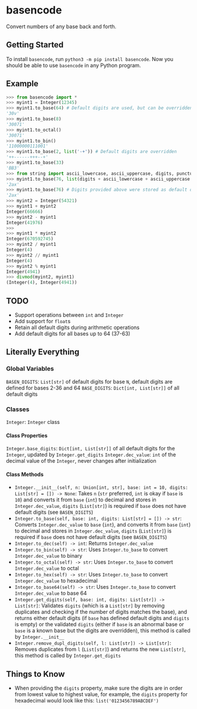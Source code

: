 # basencode

Convert numbers of any base back and forth.

## Getting Started

To install `basencode`, run `python3 -m pip install basencode`. Now you should be able to use `basencode` in any Python program.

## Example
```py
>>> from basencode import *
>>> myint1 = Integer(12345)
>>> myint1.to_base(64) # Default digits are used, but can be overridden
'30v'
>>> myint1.to_base(8)
'30071'
>>> myint1.to_octal()
'30071'
>>> myint1.to_bin()
'11000000111001'
>>> myint1.to_base(2, list('-+')) # Default digits are overridden
'++------+++--+'
>>> myint1.to_base(33)
'BB3'
>>> from string import ascii_lowercase, ascii_uppercase, digits, punctuation
>>> myint1.to_base(76, list(digits + ascii_lowercase + ascii_uppercase + punctuation[:14]))
'2ax'
>>> myint1.to_base(76) # Digits provided above were stored as default digits for base 76
'2ax'
>>> myint2 = Integer(54321)
>>> myint1 + myint2
Integer(66666)
>>> myint2 - myint1
Integer(41976)
>>>
>>> myint1 * myint2
Integer(670592745)
>>> myint2 / myint1
Integer(4)
>>> myint2 // myint1
Integer(4)
>>> myint2 % myint1
Integer(4941)
>>> divmod(myint2, myint1)
(Integer(4), Integer(4941))

```

## TODO
* Support operations between `int` and `Integer`
* Add support for `float`s
* Retain all default digits during arithmetic operations
* Add default digits for all bases up to 64 (37-63)

## Literally Everything

### Global Variables

`BASEN_DIGITS`: `List[str]` of default digits for base `N`, default digits are defined for bases 2-36 and 64 
`BASE_DIGITS`: `Dict[int, List[str]]` of all default digits

### Classes

`Integer`: `Integer` class

#### Class Properties

`Integer.base_digits`: `Dict[int, List[str]]` of all default digits for the `Integer`, updated by `Integer.get_digits`
`Integer.dec_value`: `int` of the decimal value of the `Integer`, never changes after initialization

#### Class Methods
* `Integer.__init__(self, n: Union[int, str], base: int = 10, digits: List[str] = []) -> None`: Takes `n` (`str` preferred, `int` is okay if `base` is `10`) and converts it from `base` (`int`) to decimal and stores in `Integer.dec_value`, `digits` (`List[str]`) is required if `base` does not have default digits (see `BASEN_DIGITS`)
* `Integer.to_base(self, base: int, digits: List[str] = []) -> str`: Converts `Integer.dec_value` to `base` (`int`), and converts it from `base` (`int`) to decimal and stores in `Integer.dec_value`, `digits` (`List[str]`) is required if `base` does not have default digits (see `BASEN_DIGITS`)
* `Integer.to_dec(self) -> int`: Returns `Integer.dec_value`
* `Integer.to_bin(self) -> str`: Uses `Integer.to_base` to convert `Integer.dec_value` to binary
* `Integer.to_octal(self) -> str`: Uses `Integer.to_base` to convert `Integer.dec_value` to octal
* `Integer.to_hex(self) -> str`: Uses `Integer.to_base` to convert `Integer.dec_value` to hexadecimal
* `Integer.to_base64(self) -> str`: Uses `Integer.to_base` to convert `Integer.dec_value` to base 64
* `Integer.get_digits(self, base: int, digits: List[str]) -> List[str]`: Validates `digits` (which is a `List[str]` by removing duplicates and checking if the number of digits matches the base), and returns either default digits (if `base` has defined default digits and `digits` is empty) or the validated `digits` (either if `base` is an abnormal base or `base` is a known base but the digits are overridden), this method is called by `Integer.__init__`
* `Integer.remove_dupl_digits(self, l: List[str]) -> List[str]`: Removes duplicates from `l` (`List[str]`) and returns the new `List[str]`, this method is called by `Integer.get_digits`

## Things to Know
* When providing the `digits` property, make sure the digits are in order from lowest value to highest value, for example, the `digits` property for hexadecimal would look like this: `list('0123456789ABCDEF')`